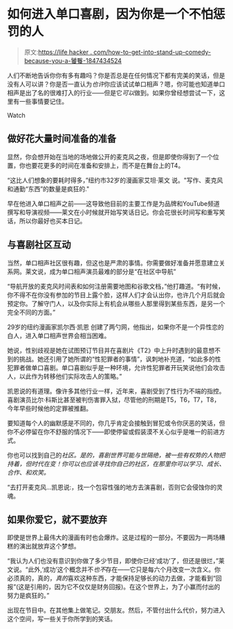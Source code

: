 # 如何进入单口喜剧，因为你是一个不怕惩罚的人

> 原文:[https://life hacker . com/how-to-get-into-stand-up-comedy-because-you-a-饕餮-1847434524](https://lifehacker.com/how-to-get-into-stand-up-comedy-because-youre-a-glutton-1847434524)

人们不断地告诉你你有多有趣吗？你是否总是在任何情况下都有完美的笑话，但是没有人可以讲？你是否一直认为*也许*你应该试试单口相声？嗯，你可能也知道单口相声是出了名的很难打入的行业——但是它*可以*做到。如果你曾经想尝试一下，这里有一些事情要记住。

Watch

## **做好花大量时间准备的准备**

显然，你会想开始在当地的场地做公开的麦克风之夜，但是即使你得到了一个位置，你也要花更多的时间在准备和安排上，而不是在舞台上的T4。

“这比人们想象的要耗时得多，”纽约市32岁的漫画家艾坦·莱文 说。"写作、麦克风和通勤“东西”的数量是疯狂的."

早在他进入单口相声之前——这导致他目前的主要工作是为品牌和YouTube频道撰写和导演视频——莱文在小时候就开始写笑话日记。你会花很长时间写和重写笑话，所以你最好也买本日记。

## **与喜剧社区互动**

当然，单口相声社区很有趣，但这也是严肃的事情。你需要做好准备并愿意建立关系网。莱文说，成为单口相声演员最难的部分是“在社区中导航”

“导航开放的麦克风时间表和如何注册需要地图和谷歌文档，”他打趣道。“有时候，你不得不在你没有参加的节目上露个脸，这样人们才会认出你，也许几个月后就会预定你。了解守门人，以及你实际上有机会从哪些人那里得到某些东西，是另一个完全不同的方面。”

29岁的纽约漫画家凯尔西·凯恩 创建了两勺网，他指出，如果你不是一个异性恋的白人，进入单口相声世界会相当困难。

她说，性别歧视是她在试图预订节目并在喜剧片《T2》中上升时遇到的最意想不到的挑战。她还引用了她所谓的“性犯罪者的事情”，讽刺地补充道，“如此多的性犯罪者做单口喜剧。单口喜剧似乎是一种环境，允许性犯罪者开玩笑说他们会攻击人，以此作为转移他们实际攻击人的策略。”

凯恩说的有道理。像许多其他行业一样，近年来，喜剧受到了性行为不端的指控。喜剧演员比尔·科斯比甚至被判伤害罪入狱，尽管他的刑期是T5，T6，T7，T8，今年早些时候他的定罪被推翻。

要知道每个人的幽默感是不同的，你几乎肯定会接触到冒犯或令你厌恶的笑话，但你不必停留在你不舒服的情况下——即使停留或假装漠不关心似乎是唯一的前进方式。

你也可以找到自己的*社区。是的，喜剧世界可能与世隔绝，被一些有权势的人物把持着，但时代在变！你可以也应该寻找你自己的社区，在那里你可以学习、成长、合作、和欢笑。*

“去打开麦克风...凯恩说:，找一个包容性强的地方去演喜剧，否则它会侵蚀你的灵魂。

## **如果你爱它，就不要放弃**

即使是世界上最伟大的漫画有时也会爆炸。这是过程的一部分。不要因为一两场糟糕的演出就放弃这个梦想。

“我认为人们也没有意识到你做了多少节目，即使你已经‘成功’了，但还是很烂，”莱文说。“此外,‘成功’这个概念并不*也不*存在——它只是每六个月改变一次含义。你必须真的，真的，*真的*喜欢这种东西，才能保持足够长的动力去做，才能看到“回报”(这是引用的，因为它不仅仅是财务回报)。在这个世界上，为了小赢而付出的努力是疯狂的。”

出现在节目中。在其他集上做笔记。交朋友。然后，不管付出什么代价，努力进入这个空间，写一些关于你所学到的笑话。